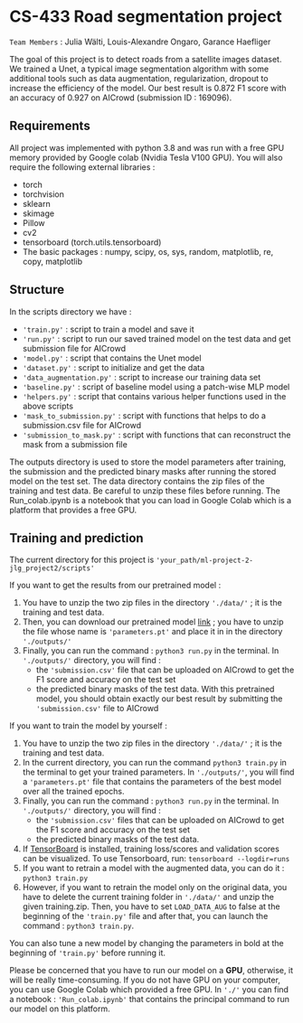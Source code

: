 # CS-433 Road segmentation project

`Team Members` : Julia Wälti, Louis-Alexandre Ongaro, Garance Haefliger

The goal of this project is to detect roads from a satellite images dataset. We trained a Unet, a typical image segmentation algorithm with some additional tools such as data augmentation, regularization, dropout to increase the efficiency of the model. Our best result is 0.872 F1 score with an accuracy of 0.927 on AICrowd (submission ID : 169096).


## Requirements
All project was implemented with python 3.8 and was run with a free GPU memory provided by Google colab (Nvidia Tesla V100 GPU). You will also require the following external libraries :
* torch
* torchvision
* sklearn
* skimage
* Pillow
* cv2
* tensorboard (torch.utils.tensorboard)
* The basic packages : numpy, scipy, os, sys, random, matplotlib, re, copy, matplotlib


## Structure
In the scripts directory we have :
- `'train.py'` : script to train a model and save it
- `'run.py'` : script to run our saved trained model on the test data and get submission file for AICrowd
- `'model.py'` : script that contains the Unet model
- `'dataset.py'` : script to initialize and get the data
- `'data_augmentation.py'` : script to increase our training data set
- `'baseline.py'` : script of baseline model using a patch-wise MLP model
- `'helpers.py'` : script that contains various helper functions used in the above scripts
- `'mask_to_submission.py'` : script with functions that helps to do a submission.csv file for AICrowd
- `'submission_to_mask.py'` : script with functions that can reconstruct the mask from a submission file

The outputs directory is used to store the model parameters after training, the submission and the predicted binary masks after running the stored model on the test set. The data directory contains the zip files of the training and test data. Be careful to unzip these files before running. The Run_colab.ipynb is a notebook that you can load in Google Colab which is a platform that provides a free GPU.


## Training and prediction

The current directory for this project is `'your_path/ml-project-2-jlg_project2/scripts'`

If you want to get the results from our pretrained model :
1. You have to unzip the two zip files in the directory `'./data/'` ; it is the training and test data.
2. Then, you can download our pretrained model [link](https://drive.google.com/file/d/1tCJs0LqV1BapljetbS_ztGNu2VPYrDZE/view?usp=sharing) ; you have to unzip the file whose name is `'parameters.pt'` and place it in in the directory `'./outputs/'`
3. Finally, you can run the command : `python3 run.py` in the terminal. In `'./outputs/'` directory, you will find :
	* the `'submission.csv'` file that can be uploaded on AICrowd to get the F1 score and accuracy on the test set
	* the predicted binary masks of the test data. 
With this pretrained model, you should obtain exactly our best result by submitting the `'submission.csv'` file to AICrowd

If you want to train the model by yourself :
1. You have to unzip the two zip files in the directory `'./data/'` ; it is the training and test data.
2. In the current directory, you can run the command `python3 train.py` in the terminal to get your trained parameters. In `'./outputs/'`, you will find a `'parameters.pt'` file that contains the parameters of the best model over all the trained epochs.
3. Finally, you can run the command : `python3 run.py` in the terminal. In `'./outputs/'` directory, you will find :
	* the `'submission.csv'` files that can be uploaded on AICrowd to get the F1 score and accuracy on the test set 
	* the predicted binary masks of the test data.
4. If [TensorBoard](https://pytorch.org/tutorials/recipes/recipes/tensorboard_with_pytorch.html) is installed, training loss/scores and validation scores can be visualized. To use Tensorboard, run: `tensorboard --logdir=runs`
5. If you want to retrain a model with the augmented data, you can do it : `python3 train.py`
6. However, if you want to retrain the model only on the original data, you have to delete the current training folder in `'./data/'` and unzip the given training.zip. Then, you have to set `LOAD_DATA_AUG` to false at the beginning of the `'train.py'` file and after that, you can launch the command : `python3 train.py`.

You can also tune a new model by changing the parameters in bold at the beginning of `'train.py'` before running it. 

Please be concerned that you have to run our model on a **GPU**, otherwise, it will be really time-consuming. If you do not have GPU on your computer, you can use Google Colab which provided a free GPU. In `'./'` you can find a notebook : `'Run_colab.ipynb'` that contains the principal command to run our model on this platform.









